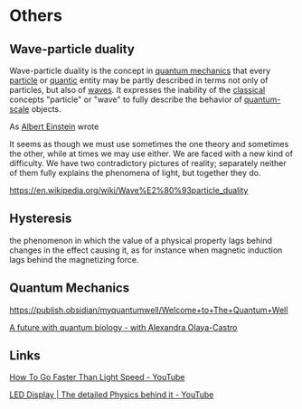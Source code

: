 # Others

## Wave-particle duality

Wave-particle duality is the concept in [quantum mechanics](https://en.wikipedia.org/wiki/Quantum_mechanics) that every [particle](https://en.wikipedia.org/wiki/Particle) or [quantic](https://en.wikipedia.org/wiki/Quantum) entity may be partly described in terms not only of particles, but also of [waves](https://en.wikipedia.org/wiki/Wave). It expresses the inability of the [classical](https://en.wikipedia.org/wiki/Classical_physics) concepts "particle" or "wave" to fully describe the behavior of [quantum-scale](https://en.wikipedia.org/wiki/Quantum-scale) objects.

As [Albert Einstein](https://en.wikipedia.org/wiki/Albert_Einstein) wrote

It seems as though we must use sometimes the one theory and sometimes the other, while at times we may use either. We are faced with a new kind of difficulty. We have two contradictory pictures of reality; separately neither of them fully explains the phenomena of light, but together they do.

https://en.wikipedia.org/wiki/Wave%E2%80%93particle_duality

## Hysteresis

the phenomenon in which the value of a physical property lags behind changes in the effect causing it, as for instance when magnetic induction lags behind the magnetizing force.

## Quantum Mechanics

https://publish.obsidian/myquantumwell/Welcome+to+The+Quantum+Well

[A future with quantum biology - with Alexandra Olaya-Castro](https://www.youtube.com/watch?v=rYYHQYx_QvY)

## Links

[How To Go Faster Than Light Speed - YouTube](https://www.youtube.com/watch?v=akBpQ-A7mCQ&ab_channel=BeSmart)

[LED Display | The detailed Physics behind it - YouTube](https://www.youtube.com/watch?v=96QwqOZ4xjE&ab_channel=Lesics)
